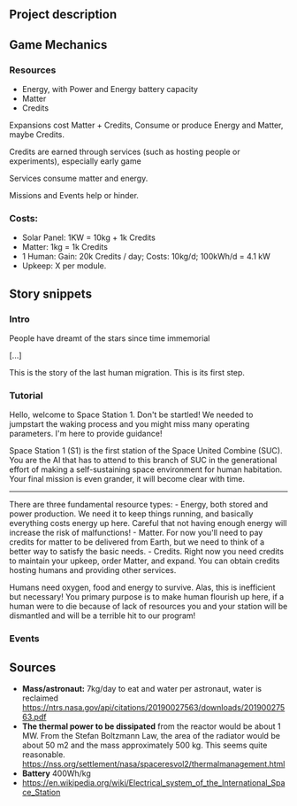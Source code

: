 ## Project description

## Game Mechanics

### Resources

- Energy, with Power and Energy battery capacity
- Matter
- Credits

Expansions cost Matter + Credits, Consume or produce Energy and Matter, maybe Credits.

Credits are earned through services (such as hosting people or experiments), especially early game

Services consume matter and energy.

Missions and Events help or hinder.

### Costs:
	
- Solar Panel: 1KW = 10kg + 1k Credits
- Matter: 1kg = 1k Credits
- 1 Human: Gain: 20k Credits / day; Costs: 10kg/d; 100kWh/d = 4.1 kW
- Upkeep: X per module.

## Story snippets

### Intro

People have dreamt of the stars since time immemorial

[...]

This is the story of the last human migration. This is its first step.

### Tutorial

Hello, welcome to Space Station 1. Don't be startled! We needed to jumpstart the waking process and you might miss many operating parameters. I'm here to provide guidance!

Space Station 1 (S1) is the first station of the Space United Combine (SUC). You are the AI that has to attend to this branch of SUC in the generational effort of making a self-sustaining space environment for human habitation. Your final mission is even grander, it will become clear with time.

------

There are three fundamental resource types:
	- Energy, both stored and power production. We need it to keep things running, and basically everything costs energy up here. Careful that not having enough energy will increase the risk of malfunctions!
	- Matter. For now you'll need to pay credits for matter to be delivered from Earth, but we need to think of a better way to satisfy the basic needs.
	- Credits. Right now you need credits to maintain your upkeep, order Matter, and expand. You can obtain credits hosting humans and providing other services.
	
Humans need oxygen, food and energy to survive. Alas, this is inefficient but necessary! You primary purpose is to make human flourish up here, if a human were to die because of lack of resources you and your station will be dismantled and will be a terrible hit to our program!

### Events

## Sources

- **Mass/astronaut:** 7kg/day to eat and water per astronaut, water is reclaimed
https://ntrs.nasa.gov/api/citations/20190027563/downloads/20190027563.pdf
- **The thermal power to be dissipated** from the reactor would be about 1 MW. From the Stefan Boltzmann Law, the area of the radiator would be about 50 m2 and the mass approximately 500 kg. This seems quite reasonable.
https://nss.org/settlement/nasa/spaceresvol2/thermalmanagement.html
- **Battery** 400Wh/kg
- https://en.wikipedia.org/wiki/Electrical_system_of_the_International_Space_Station
